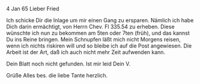  4 Jan 65
Lieber Fried

Ich schicke Dir die Inlage um mir einen Gang zu ersparen. Nämlich ich habe Dich darin ermächtigt, von Herrn Chev. Fl 335.54 zu erheben. Diese wünschte ich nun zu bekommen am 5ten oder 7ten (früh), und das kannst Du ins Reine bringen. Mein Schnupfen läßt mich nicht Morgens reisen, wenn ich nichts riskiren will und so bleibe ich auf die Post angewiesen. Die Arbeit ist der Art, daß ich auch nicht mehr Zeit aufwenden kann.

Dein Blatt noch nicht gefunden. Ist mir leid
 Dein V.

Grüße Alles bes. die liebe Tante herzlich.

